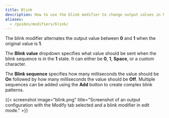 ```yaml
---
title: Blink
description: How to use the blink modifier to change output values in MobiFlight.
aliases:
  - /guides/modifiers/blink/
---
```


The blink modifier alternates the output value between **0** and **1** when the original value is **1**.

The **Blink value** dropdown specifies what value should be sent when the blink sequence is in the **1** state. It can either be **0**, **1**, **Space**, or a custom character.

The **Blink sequence** specifies how many milliseconds the value should be **On** followed by how many milliseconds the value should be **Off**. Multiple sequences can be added using the **Add** button to create complex blink patterns.

{{< screenshot image="blink.png" title="Screenshot of an output configuration with the Modify tab selected and a blink modifier in edit mode." >}}
